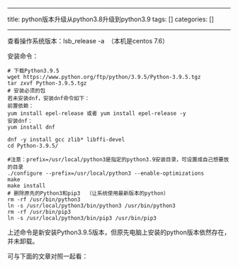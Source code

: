 
--- 
title:  python版本升级从python3.8升级到python3.9 
tags: []
categories: [] 

---
查看操作系统版本：lsb_release -a  （本机是centos 7.6）

安装命令：

```
# 下载Python3.9.5
wget https://www.python.org/ftp/python/3.9.5/Python-3.9.5.tgz
tar zxvf Python-3.9.5.tgz
# 安装必须的包
若未安装dnf，安装dnf命令如下：
前置依赖：
yum install epel-release 或者 yum install epel-release -y
安装dnf：
yum install dnf

dnf -y install gcc zlib* libffi-devel
cd Python-3.9.5/

#注意：prefix=/usr/local/python3是指定的python3.9安装目录，可设置成自己想要放的目录
./configure --prefix=/usr/local/python3 --enable-optimizations
make 
make install
# 删除原先的Python3和pip3  （让系统使用最新版本的python）
rm -rf /usr/bin/python3
ln -s /usr/local/python3/bin/python3 /usr/bin/python3
rm -rf /usr/bin/pip3
ln -s /usr/local/python3/bin/pip3 /usr/bin/pip3
```

上述命令是新安装Python3.9.5版本，但原先电脑上安装的python版本依然存在，并未卸载。

可与下面的文章对照一起看：

